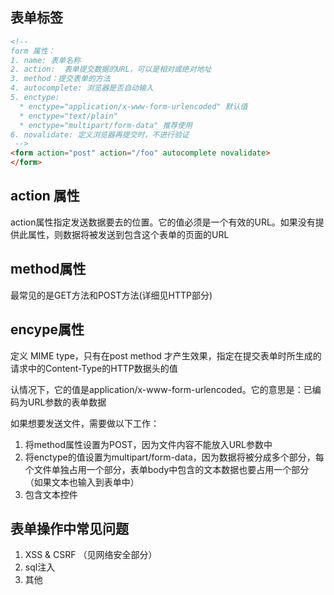 ## 表单标签
```html
<!-- 
form 属性：
1. name: 表单名称
2. action:  表单提交数据的URL，可以是相对或绝对地址
3. method：提交表单的方法
4. autocomplete: 浏览器是否自动输入
5. enctype: 
  * enctype="application/x-www-form-urlencoded" 默认值
  * enctype="text/plain"
  * enctype="multipart/form-data" 推荐使用
6. novalidate: 定义浏览器再提交时，不进行验证
 -->
<form action="post" action="/foo" autocomplete novalidate>
</form>
```

## action 属性
action属性指定发送数据要去的位置。它的值必须是一个有效的URL。如果没有提供此属性，则数据将被发送到包含这个表单的页面的URL

##  method属性
最常见的是GET方法和POST方法(详细见HTTP部分)

## encype属性
定义 MIME type，只有在post method 才产生效果，指定在提交表单时所生成的请求中的Content-Type的HTTP数据头的值

认情况下，它的值是application/x-www-form-urlencoded。它的意思是：已编码为URL参数的表单数据

如果想要发送文件，需要做以下工作：
1. 将method属性设置为POST，因为文件内容不能放入URL参数中
2. 将enctype的值设置为multipart/form-data，因为数据将被分成多个部分，每个文件单独占用一个部分，表单body中包含的文本数据也要占用一个部分（如果文本也输入到表单中）
3. 包含文本控件


## 表单操作中常见问题
1. XSS & CSRF （见网络安全部分）
2. sql注入
3. 其他